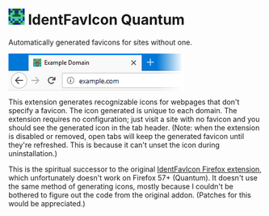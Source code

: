 # <img src="src/icon/identfavicon-quantum-96.png" width="32" height="32"/> IdentFavIcon Quantum
Automatically generated favicons for sites without one.

<img src="screenshot.png" align="center"/>

This extension generates recognizable icons for webpages that don't specify a favicon. The icon generated is unique to each domain. The extension requires no configuration; just visit a site with no favicon and you should see the generated icon in the tab header. (Note: when the extension is disabled or removed, open tabs will keep the generated favicon until they're refreshed. This is because it can't unset the icon during uninstallation.)

This is the spiritual successor to the original [IdentFavIcon Firefox extension], which unfortunately doesn't work on Firefox 57+ (Quantum). It doesn't use the same method of generating icons, mostly because I couldn't be bothered to figure out the code from the original addon. (Patches for this would be appreciated.)

[IdentFavIcon Firefox extension]: https://addons.mozilla.org/en-US/firefox/addon/identfavicon/
